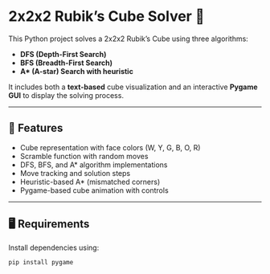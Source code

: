 # 2x2x2 Rubik’s Cube Solver 🧊

This Python project solves a 2x2x2 Rubik’s Cube using three algorithms:

- **DFS (Depth-First Search)**
- **BFS (Breadth-First Search)**
- **A\* (A-star) Search with heuristic**

It includes both a **text-based** cube visualization and an interactive **Pygame GUI** to display the solving process.

---

## 🔧 Features

- Cube representation with face colors (W, Y, G, B, O, R)
- Scramble function with random moves
- DFS, BFS, and A\* algorithm implementations
- Move tracking and solution steps
- Heuristic-based A\* (mismatched corners)
- Pygame-based cube animation with controls

---

## 🖥️ Requirements

Install dependencies using:

```bash
pip install pygame

